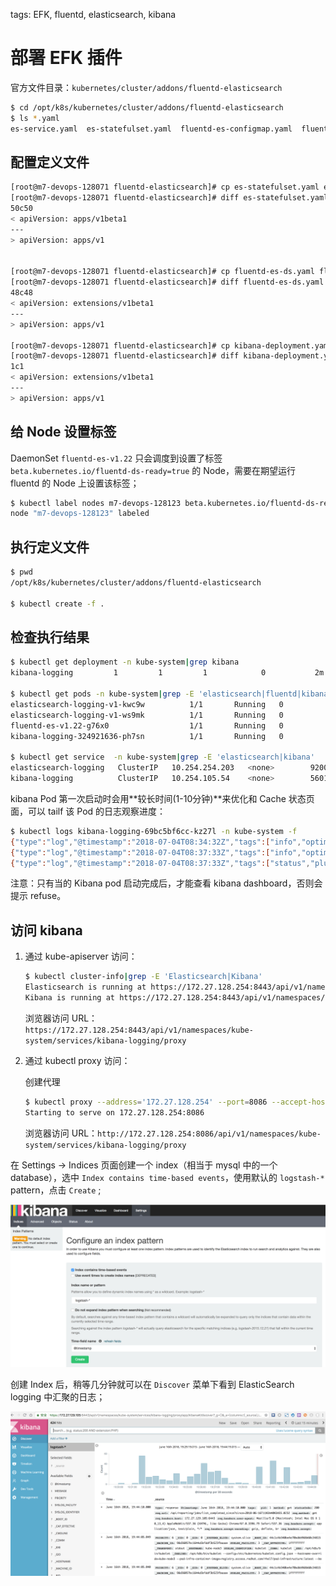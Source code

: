 <!-- toc -->

tags: EFK, fluentd, elasticsearch, kibana

# 部署 EFK 插件

官方文件目录：`kubernetes/cluster/addons/fluentd-elasticsearch`

``` bash
$ cd /opt/k8s/kubernetes/cluster/addons/fluentd-elasticsearch
$ ls *.yaml
es-service.yaml  es-statefulset.yaml  fluentd-es-configmap.yaml  fluentd-es-ds.yaml  kibana-deployment.yaml  kibana-service.yaml
```

## 配置定义文件

``` bash
[root@m7-devops-128071 fluentd-elasticsearch]# cp es-statefulset.yaml es-statefulset.yaml.orig
[root@m7-devops-128071 fluentd-elasticsearch]# diff es-statefulset.yaml es-statefulset.yaml.orig
50c50
< apiVersion: apps/v1beta1
---
> apiVersion: apps/v1


[root@m7-devops-128071 fluentd-elasticsearch]# cp fluentd-es-ds.yaml fluentd-es-ds.yaml.orig
[root@m7-devops-128071 fluentd-elasticsearch]# diff fluentd-es-ds.yaml fluentd-es-ds.yaml.orig
48c48
< apiVersion: extensions/v1beta1
---
> apiVersion: apps/v1

[root@m7-devops-128071 fluentd-elasticsearch]# cp kibana-deployment.yaml kibana-deployment.yaml.orig
[root@m7-devops-128071 fluentd-elasticsearch]# diff kibana-deployment.yaml kibana-deployment.yaml.orig
1c1
< apiVersion: extensions/v1beta1
---
> apiVersion: apps/v1
```

## 给 Node 设置标签

DaemonSet `fluentd-es-v1.22` 只会调度到设置了标签 `beta.kubernetes.io/fluentd-ds-ready=true` 的 Node，需要在期望运行 fluentd 的 Node 上设置该标签；

``` bash
$ kubectl label nodes m7-devops-128123 beta.kubernetes.io/fluentd-ds-ready=true
node "m7-devops-128123" labeled
```

## 执行定义文件

``` bash
$ pwd
/opt/k8s/kubernetes/cluster/addons/fluentd-elasticsearch

$ kubectl create -f .
```

## 检查执行结果

``` bash
$ kubectl get deployment -n kube-system|grep kibana
kibana-logging         1         1         1            0           2m

$ kubectl get pods -n kube-system|grep -E 'elasticsearch|fluentd|kibana'
elasticsearch-logging-v1-kwc9w          1/1       Running   0          4m
elasticsearch-logging-v1-ws9mk          1/1       Running   0          4m
fluentd-es-v1.22-g76x0                  1/1       Running   0          4m
kibana-logging-324921636-ph7sn          1/1       Running   0          4m

$ kubectl get service  -n kube-system|grep -E 'elasticsearch|kibana'
elasticsearch-logging   ClusterIP   10.254.254.203   <none>        9200/TCP        4m
kibana-logging          ClusterIP   10.254.105.54    <none>        5601/TCP        4m
```

kibana Pod 第一次启动时会用**较长时间(1-10分钟)**来优化和 Cache 状态页面，可以 tailf 该 Pod 的日志观察进度：

``` bash
$ kubectl logs kibana-logging-69bc5bf6cc-kz27l -n kube-system -f
{"type":"log","@timestamp":"2018-07-04T08:34:32Z","tags":["info","optimize"],"pid":1,"message":"Optimizing and caching bundles for graph, ml, kibana, stateSessionStorageRedirect, timelion and status_page. This may take a few minutes"}
{"type":"log","@timestamp":"2018-07-04T08:37:33Z","tags":["info","optimize"],"pid":1,"message":"Optimization of bundles for graph, ml, kibana, stateSessionStorageRedirect, timelion and status_page complete in 180.78 seconds"}
{"type":"log","@timestamp":"2018-07-04T08:37:33Z","tags":["status","plugin:kibana@5.5.1","info"],"pid":1,"state":"green","message":"Status changed from uninitialized to green - Ready","prevState":"uninitialized","prevMsg":"uninitialized"}
```

注意：只有当的 Kibana pod 启动完成后，才能查看 kibana dashboard，否则会提示 refuse。

## 访问 kibana

1. 通过 kube-apiserver 访问：

    ``` bash
    $ kubectl cluster-info|grep -E 'Elasticsearch|Kibana'
    Elasticsearch is running at https://172.27.128.254:8443/api/v1/namespaces/kube-system/services/elasticsearch-logging/proxy
    Kibana is running at https://172.27.128.254:8443/api/v1/namespaces/kube-system/services/kibana-logging/proxy
    ```

    浏览器访问 URL： `https://172.27.128.254:8443/api/v1/namespaces/kube-system/services/kibana-logging/proxy`

1. 通过 kubectl proxy 访问：

    创建代理

    ``` bash
    $ kubectl proxy --address='172.27.128.254' --port=8086 --accept-hosts='^*$'
    Starting to serve on 172.27.128.254:8086
    ```

    浏览器访问 URL：`http://172.27.128.254:8086/api/v1/namespaces/kube-system/services/kibana-logging/proxy`

在 Settings -> Indices 页面创建一个 index（相当于 mysql 中的一个 database），选中 `Index contains time-based events`，使用默认的 `logstash-*` pattern，点击 `Create` ;

![es-setting](./images/es-setting.png)

创建 Index 后，稍等几分钟就可以在 `Discover` 菜单下看到 ElasticSearch logging 中汇聚的日志；

![es-home](./images/es-home.png)